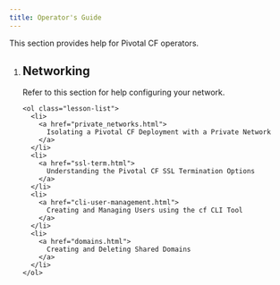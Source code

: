 ```yaml
---
title: Operator's Guide
---
```


This section provides help for Pivotal CF operators.

<ol class="class-list">
  <li>
    <h2>Networking</h2>
    <span></span>
    <p class="description">
	  Refer to this section for help configuring your network.
    </p>

    <ol class="lesson-list">
      <li>
        <a href="private_networks.html">
          Isolating a Pivotal CF Deployment with a Private Network
        </a>
      </li>
      <li>
        <a href="ssl-term.html">
          Understanding the Pivotal CF SSL Termination Options
        </a>
      </li>
      <li>
        <a href="cli-user-management.html">
          Creating and Managing Users using the cf CLI Tool
        </a>
      </li>
      <li>
        <a href="domains.html">
          Creating and Deleting Shared Domains
        </a>
      </li>
    </ol>

  </li>
</ol>